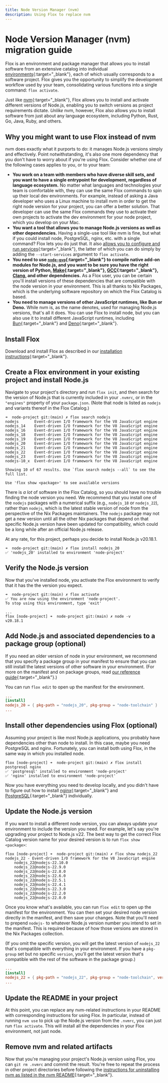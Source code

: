 ```yaml
---
title: Node Version Manager (nvm)
description: Using Flox to replace nvm
---
```


# Node Version Manager (nvm) migration guide

Flox is an environment and package manager that allows you to install software from an extensive catalog into individual [environments][environment_concept]{:target="\_blank"}, each of which usually corresponds to a software project. Flox gives you the opportunity to simplify the development workflow used by your team, consolidating various functions into a single command: `flox activate`.

Just like [nvm](https://github.com/nvm-sh/nvm){:target="\_blank"}, Flox allows you to install and activate different versions of Node.js, enabling you to switch versions as project requirements dictate. _Unlike_ nvm, however, Flox also allows you to install software from just about any language ecosystem, including Python, Rust, Go, Java, Ruby, and others.

## Why you might want to use Flox instead of nvm
nvm does exactly what it purports to do: it manages Node.js versions simply and effectively. Point notwithstanding, it's also one more dependency that you don't have to worry about if you're using Flox. Consider whether one of the following cases applies to you, or to your team:

* **You work on a team with members who have diverse skill sets, and you want to have a single entrypoint for development, regardless of language ecosystem.** No matter what languages and technologies your team is comfortable with, they can use the same Flox commands to spin up their local dev environments. For example, instead of asking a Java developer who uses a Linux machine to install nvm in order to get the right node version for your project, you can offer a better solution. That developer can use the same Flox commands they use to activate their own projects to activate the dev environment for your node project, which you develop on your Mac.
* **You want a tool that allows you to manage Node.js versions as well as other dependencies.** Having a single-use tool like nvm is fine, but what if you could install node, PostgreSQL, nginx, etc. with a single command? Flox lets you do just that. It also [allows you to configure and run services][services]{:target="\_blank"}, the latter of which you can do simply by adding the `--start-services` argument to `flox activate`.
* **You need to use [`node-gyp`](https://github.com/nodejs/node-gyp){:target="\_blank"} to compile native add-on modules for Node.js, and you want to be sure you have the right version of Python, [Make](https://www.gnu.org/software/make/){:target="\_blank"}, [GCC](https://gcc.gnu.org/){:target="\_blank"}, [Clang](https://clang.llvm.org/get_started.html), and other dependencies.** As a Flox user, you can be certain you'll install versions of these dependencies that are compatible with the node version in your environment. This is all thanks to Nix Packages, which is the underlying software repository on which the Flox Catalog is based.
* **You need to manage versions of other JavaScript runtimes, like Bun or Deno.** While nvm is, as the name denotes, used for managing Node.js versions, that's all it does. You can use Flox to install node, but you can also use it to install different JavaScript runtimes, including [Bun](https://bun.sh/){:target="\_blank"} and [Deno](https://deno.com/){:target="\_blank"}.

## Install Flox
Download and install Flox as described in our [installation instructions][install_flox]{:target="\_blank"}.

## Create a Flox environment in your existing project and install Node.js
Navigate to your project's directory and run `flox init`, and then search for the version of Node.js that is currently included in your `.nvmrc`, or in the `"engines"` property of your `package.json`. (Note that node is listed as `nodejs` and variants thereof in the Flox Catalog.)

```console
➜  node-project git:(main) ✗ flox search nodejs
nodejs       Event-driven I/O framework for the V8 JavaScript engine
nodejs_14    Event-driven I/O framework for the V8 JavaScript engine
nodejs_16    Event-driven I/O framework for the V8 JavaScript engine
nodejs_18    Event-driven I/O framework for the V8 JavaScript engine
nodejs_19    Event-driven I/O framework for the V8 JavaScript engine
nodejs_20    Event-driven I/O framework for the V8 JavaScript engine
nodejs_21    Event-driven I/O framework for the V8 JavaScript engine
nodejs_22    Event-driven I/O framework for the V8 JavaScript engine
nodejs_23    Event-driven I/O framework for the V8 JavaScript engine
nodejs-10_x  Event-driven I/O framework for the V8 JavaScript engine

Showing 10 of 67 results. Use `flox search nodejs --all` to see the full list.

Use 'flox show <package>' to see available versions
```

There is _a lot_ of software in the Flox Catalog, so you should have no trouble finding the node version you need. We recommend that you install one of the `nodejs` packages with a numerical suffix (e.g., `nodejs_18` or `nodejs_22`), rather than `nodejs`, which is the latest stable version of node from the perspective of the Nix Packages maintainers. The `nodejs` package may not get a new version until all the other Nix packages that depend on that specific Node.js version have been updated for compatibility, which could be a long while after an official Node.js release.

At any rate, for this project, perhaps you decide to install Node.js v20.18.1.

```console
➜  node-project git:(main) ✗ flox install nodejs_20
✅ 'nodejs_20' installed to environment 'node-project'
```

## Verify the Node.js version
Now that you've installed node, you activate the Flox environment to verify that it has the the version you expect.

```console
➜  node-project git:(main) ✗ flox activate
✅ You are now using the environment 'node-project'.
To stop using this environment, type 'exit'

...
flox [node-project] ➜  node-project git:(main) ✗ node -v
v20.18.1
```

## Add Node.js and associated dependencies to a package group (optional)
If you need an older version of node in your environment, we recommend that you specify a package group in your manifest to ensure that you can still install the latest versions of other software in your environment. (For more on the manifest and on package groups, read [our reference guide][manifest]{:target="\_blank"}.)

You can run `flox edit` to open up the manifest for the environment.

```toml
...
[install]
nodejs_20 = { pkg-path = "nodejs_20", pkg-group = "node-toolchain" }
...
```

## Install other dependencies using Flox (optional)
Assuming your project is like most Node.js applications, you probably have dependencies other than node to install. In this case, maybe you need PostgreSQL and nginx. Fortunately, you can install both using Flox, in the same way in which you installed node.

```console
flox [node-project] ➜  node-project git:(main) ✗ flox install postgresql nginx
✅ 'postgresql' installed to environment 'node-project'
✅ 'nginx' installed to environment 'node-project'
```
Now you have everything you need to develop locally, and you didn't have to figure out how to install [nginx](https://nginx.org/en/docs/install.html){:target="\_blank"} and [PostgreSQL](https://www.postgresql.org/download/){:target="\_blank"} individually.

## Update the Node.js version
If you want to install a different node version, you can always update your environment to include the version you need. For example, let's say you're upgrading your project to Node.js v22. The best way to get the correct Flox Catalog version name for your desired version is to run `flox show <package>`:

```console
flox [node-project] ➜  node-project git:(main) ✗ flox show nodejs_22
nodejs_22 - Event-driven I/O framework for the V8 JavaScript engine
    nodejs_22@nodejs-22.10.0
    nodejs_22@nodejs-22.9.0
    nodejs_22@nodejs-22.8.0
    nodejs_22@nodejs-22.6.0
    nodejs_22@nodejs-22.5.1
    nodejs_22@nodejs-22.4.1
    nodejs_22@nodejs-22.3.0
    nodejs_22@nodejs-22.2.0
    nodejs_22@nodejs-22.0.0

```

Once you know what's available, you can run `flox edit` to open up the manifest for the environment. You can then set your desired node version directly in the manifest, and then save your changes. Note that you'll need to prepend `nodejs-` to whatever Node.js version number you intend to set in the manifest. This is required because of how those versions are stored in the Nix Packages collection.

(If you omit the specific version, you will get the latest version of `nodejs_22` that's compatible with everything in your environment. If you have a `pkg-group` set but no specific `version`, you'll get the latest version that's compatible with the rest of the software in the package group.)

```toml
...
[install]
nodejs_22 = { pkg-path = "nodejs_22", pkg-group = "node-toolchain", version = "nodejs-22.10.0" }
...
```

## Update the README in your project
At this point, you can replace any nvm-related instructions in your README with corresponding instructions for using Flox. In particular, instead of running `nvm use` to pick up the Node.js version from the `.nvmrc`, you can just run `flox activate`. This will install all the dependencies in your Flox environment, not just node.

## Remove nvm and related artifacts
Now that you're managing your project's Node.js version using Flox, you can `git rm .nvmrc` and commit the result. You're free to repeat the process in other project directories before following the [instructions for uninstalling nvm as listed in the nvm README](https://github.com/nvm-sh/nvm?tab=readme-ov-file#uninstalling--removal){:target="\_blank"}.


[environment_concept]: ../../concepts/environments.md
[install_flox]: ../../install-flox.md
[manifest]: ../../reference/command-reference/manifest.toml.md
[services]: ../../concepts/services.md
